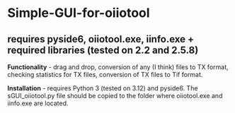 # **Simple-GUI-for-oiiotool**

## requires **pyside6**, **oiiotool.exe**, **iinfo.exe** + required libraries  (tested on 2.2 and 2.5.8)

**Functionality** - drag and drop, conversion of any (I think) files to TX format, checking statistics for TX files, conversion of TX files to Tif format.

**Installation** - requires Python 3 (tested on 3.12) and pyside6. The sGUI_oiiotool.py file should be copied to the folder where oiiotool.exe and iinfo.exe are located.
